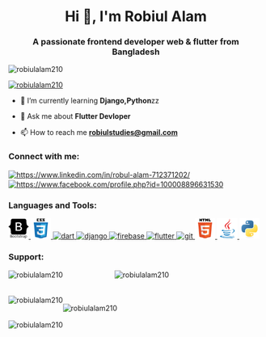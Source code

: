 <h1 align="center">Hi 👋, I'm Robiul Alam</h1>
<h3 align="center">A passionate frontend developer web & flutter from Bangladesh</h3>
<!-- <img align="right" alt="Coding" width="400" src="https://media.tenor.com/rePDfDWO3XoAAAAd/hacking.gif"> -->


<p align="left"> 
  <p align="left"> <img src="https://komarev.com/ghpvc/?username=robiulalam210&label=Profile%20views&color=0e75b6&style=flat" alt="robiulalam210" /> </p>

  <a href="https://github.com/ryo-ma/github-profile-trophy"><img src="https://github-profile-trophy.vercel.app/?username=robiulalam210" alt="robiulalam210" /></a> </p>

- 🌱 I’m currently learning **Django,Python**zz

- 💬 Ask me about **Flutter Devloper**

- 📫 How to reach me **robiulstudies@gmail.com**

<h3 align="left">Connect with me:</h3>
<p align="left">
<a href="https://linkedin.com/in/https://www.linkedin.com/in/robul-alam-712371202/" target="blank"><img align="center" src="https://raw.githubusercontent.com/rahuldkjain/github-profile-readme-generator/master/src/images/icons/Social/linked-in-alt.svg" alt="https://www.linkedin.com/in/robul-alam-712371202/" height="30" width="40" /></a>
<a href="https://fb.com/https://www.facebook.com/profile.php?id=100008896631530" target="blank"><img align="center" src="https://raw.githubusercontent.com/rahuldkjain/github-profile-readme-generator/master/src/images/icons/Social/facebook.svg" alt="https://www.facebook.com/profile.php?id=100008896631530" height="30" width="40" /></a>
</p>

<h3 align="left">Languages and Tools:</h3>
<p align="left"> <a href="https://getbootstrap.com" target="_blank" rel="noreferrer"> <img src="https://raw.githubusercontent.com/devicons/devicon/master/icons/bootstrap/bootstrap-plain-wordmark.svg" alt="bootstrap" width="40" height="40"/> </a> <a href="https://www.w3schools.com/css/" target="_blank" rel="noreferrer"> <img src="https://raw.githubusercontent.com/devicons/devicon/master/icons/css3/css3-original-wordmark.svg" alt="css3" width="40" height="40"/> </a> <a href="https://dart.dev" target="_blank" rel="noreferrer"> <img src="https://www.vectorlogo.zone/logos/dartlang/dartlang-icon.svg" alt="dart" width="40" height="40"/> </a> <a href="https://www.djangoproject.com/" target="_blank" rel="noreferrer"> <img src="https://cdn.worldvectorlogo.com/logos/django.svg" alt="django" width="40" height="40"/> </a> <a href="https://firebase.google.com/" target="_blank" rel="noreferrer"> <img src="https://www.vectorlogo.zone/logos/firebase/firebase-icon.svg" alt="firebase" width="40" height="40"/> </a> <a href="https://flutter.dev" target="_blank" rel="noreferrer"> <img src="https://www.vectorlogo.zone/logos/flutterio/flutterio-icon.svg" alt="flutter" width="40" height="40"/> </a> <a href="https://git-scm.com/" target="_blank" rel="noreferrer"> <img src="https://www.vectorlogo.zone/logos/git-scm/git-scm-icon.svg" alt="git" width="40" height="40"/> </a> <a href="https://www.w3.org/html/" target="_blank" rel="noreferrer"> <img src="https://raw.githubusercontent.com/devicons/devicon/master/icons/html5/html5-original-wordmark.svg" alt="html5" width="40" height="40"/> </a> <a href="https://www.java.com" target="_blank" rel="noreferrer"> <img src="https://raw.githubusercontent.com/devicons/devicon/master/icons/java/java-original.svg" alt="java" width="40" height="40"/> </a> <a href="https://www.python.org" target="_blank" rel="noreferrer"> <img src="https://raw.githubusercontent.com/devicons/devicon/master/icons/python/python-original.svg" alt="python" width="40" height="40"/> </a> </p>

<h3 align="left">Support:</h3>
<p>
  <a href="https://www.buymeacoffee.com/robiulalam210"> <img align="left" src="https://cdn.buymeacoffee.com/buttons/v2/default-yellow.png" height="50" width="210" alt="robiulalam210" /></a>
  <a href="https://ko-fi.com/robiulalam210"> <img align="left" src="https://cdn.ko-fi.com/cdn/kofi3.png?v=3" height="50" width="210" alt="robiulalam210" /></a></p><br><br>

<p><img align="left" src="https://github-readme-stats.vercel.app/api/top-langs?username=robiulalam210&show_icons=true&locale=en&layout=compact" alt="robiulalam210" />
</p>

<p>&nbsp;<img align="center" src="https://github-readme-stats.vercel.app/api?username=robiulalam210&show_icons=true&locale=en" alt="robiulalam210" /></p>

<p><img align="center" src="https://github-readme-streak-stats.herokuapp.com/?user=robiulalam210&" alt="robiulalam210" /></p>
